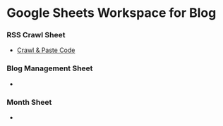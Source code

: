 # Google Sheets Workspace for Blog

### RSS Crawl Sheet
- [Crawl & Paste Code](https://github.com/CharmStrange/ELT-ETL/blob/main/GoogleSheet/Blog/RSSCrawl.gs)

### Blog Management Sheet
- []()

### Month Sheet
- []()

